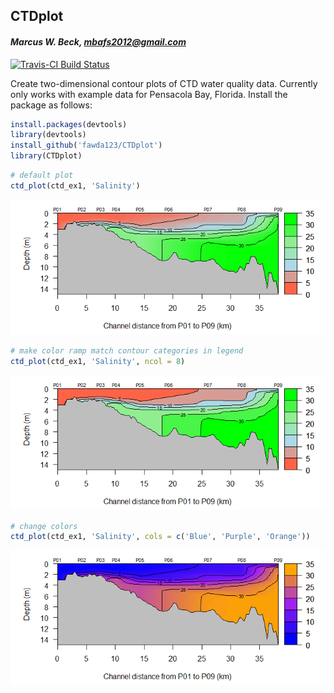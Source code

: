 
## CTDplot

#### *Marcus W. Beck, mbafs2012@gmail.com*

[![Travis-CI Build Status](https://travis-ci.org/fawda123/CTDplot.svg?branch=master)](https://travis-ci.org/fawda123/CTDplot)

Create two-dimensional contour plots of CTD water quality data.  Currently only works with example data for Pensacola Bay, Florida. Install the package as follows:


```r
install.packages(devtools)
library(devtools)
install_github('fawda123/CTDplot')
library(CTDplot)
```



```r
# default plot
ctd_plot(ctd_ex1, 'Salinity')
```

![](README_files/figure-html/unnamed-chunk-3-1.png) 

```r
# make color ramp match contour categories in legend
ctd_plot(ctd_ex1, 'Salinity', ncol = 8)
```

![](README_files/figure-html/unnamed-chunk-3-2.png) 

```r
# change colors
ctd_plot(ctd_ex1, 'Salinity', cols = c('Blue', 'Purple', 'Orange'))
```

![](README_files/figure-html/unnamed-chunk-3-3.png) 

